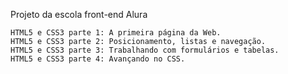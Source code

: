 Projeto da escola front-end Alura
    
    HTML5 e CSS3 parte 1: A primeira página da Web.
    HTML5 e CSS3 parte 2: Posicionamento, listas e navegação.
    HTML5 e CSS3 parte 3: Trabalhando com formulários e tabelas.
    HTML5 e CSS3 parte 4: Avançando no CSS.
